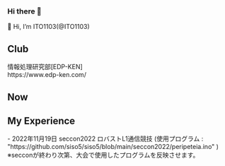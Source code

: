 ### Hi there 👋

<!--
**ITO1103/ITO1103** is a ✨ _special_ ✨ repository because its `README.md` (this file) appears on your GitHub profile.

Here are some ideas to get you started:

- 🔭 I’m currently working on ...
- 🌱 I’m currently learning ...
- 👯 I’m looking to collaborate on ...
- 🤔 I’m looking for help with ...
- 💬 Ask me about ...
- 📫 How to reach me: ...
- 😄 Pronouns: ...
- ⚡ Fun fact: ...
-->
👋 Hi, I’m ITO1103(@ITO1103)

<h2>Club</h2>
情報処理研究部[EDP-KEN]<br>
https://www.edp-ken.com/

<h2>Now</h2>


<h2>My Experience</h2>
- 2022年11月19日 
seccon2022 ロバストL1通信競技
(使用プログラム : "https://github.com/siso5/siso5/blob/main/seccon2022/peripeteia.ino" )
※secconが終わり次第、大会で使用したプログラムを反映させます。 